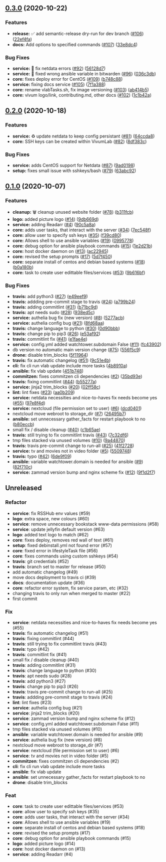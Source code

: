 ## [0.3.0](https://github.com/VivumLab/VivumLab/compare/v0.2.0...v0.3.0) (2020-10-22)


### Features

* **release:** :white_check_mark: add semantic-release dry-run for dev branch ([#106](https://github.com/VivumLab/VivumLab/issues/106)) ([22ef4fa](https://github.com/VivumLab/VivumLab/commit/22ef4faad1994e531764ff6bbee8e3fe43d3b890))
* **docs:** Add options to specified commands ([#107](https://github.com/VivumLab/VivumLab/issues/107)) ([33e8dc4](https://github.com/VivumLab/VivumLab/commit/33e8dc40eee1fc5c402292376a8ab34fcb855476))


### Bug Fixes

* **service:** :bug: fix netdata errors ([#92](https://github.com/VivumLab/VivumLab/issues/92)) ([56128d7](https://github.com/VivumLab/VivumLab/commit/56128d71268255ac9b35c3d823f51abc3e229ea6))
* **service:** :bug: fixed wrong ansible variable in bitwarden ([#96](https://github.com/VivumLab/VivumLab/issues/96)) ([036c3db](https://github.com/VivumLab/VivumLab/commit/036c3db27a6e7e906263b78b7a69587d4d5d29c6))
* **core:** fixes deploy error for CentOS ([#109](https://github.com/VivumLab/VivumLab/issues/109)) ([b748c88](https://github.com/VivumLab/VivumLab/commit/b748c88995d2daf7093688ea555a2bf048ae3839))
* **service:** fixing docs service ([#105](https://github.com/VivumLab/VivumLab/issues/105)) ([7f1a388](https://github.com/VivumLab/VivumLab/commit/7f1a388173968502bef296b2de1cb5917f729a62))
* **core:** rename vlabTasks.sh, fix image versioning ([#103](https://github.com/VivumLab/VivumLab/issues/103)) ([ab414b5](https://github.com/VivumLab/VivumLab/commit/ab414b5f53a68b2bc2bd04fc09957f98746d764a))
* **core:** vivum logo/link, contributing.md, other docs ([#102](https://github.com/VivumLab/VivumLab/issues/102)) ([1c1b42a](https://github.com/VivumLab/VivumLab/commit/1c1b42accfdfb70bb3f22885565dfdc445bfccb2))

## [0.2.0](https://github.com/VivumLab/VivumLab/compare/v0.1.0...v0.2.0) (2020-10-18)


### Features

* **service:** :recycle: update netdata to keep config persistant ([#81](https://github.com/VivumLab/VivumLab/issues/81)) ([64ccda8](https://github.com/VivumLab/VivumLab/commit/64ccda86e6f729ddcf018b4f87497ad2282b12cf))
* **core:** SSH keys can be created within VivumLab ([#82](https://github.com/VivumLab/VivumLab/issues/82)) ([8df383c](https://github.com/VivumLab/VivumLab/commit/8df383c75dd0c6625ce712f6d039b0e29cd0cec3))


### Bug Fixes

* **service:** adds CentOS support for Netdata ([#87](https://github.com/VivumLab/VivumLab/issues/87)) ([9ad0198](https://github.com/VivumLab/VivumLab/commit/9ad019896668dbbbd6896e305e0e832e08e3a5c0))
* **setup:** fixes small issue with sshkeys/bash ([#79](https://github.com/VivumLab/VivumLab/issues/79)) ([63abc92](https://github.com/VivumLab/VivumLab/commit/63abc926269e95b55dd0b29f7960f6c0bade9255))

## [0.1.0](https://github.com/VivumLab/VivumLab/compare/v0.0.1...v0.1.0) (2020-10-07)


### Features

* **cleanup:** :wastebasket: cleanup unused website folder ([#78](https://github.com/VivumLab/VivumLab/issues/78)) ([b311fcb](https://github.com/VivumLab/VivumLab/commit/b311fcb28c6cb3beceeacbaaf364fe5397989312))
* **logo:** added picture logo ([#14](https://github.com/VivumLab/VivumLab/issues/14)) ([9db669d](https://github.com/VivumLab/VivumLab/commit/9db669d210b067afdfd95540fd28b57dc81a38b5))
* **service:** adding Readarr ([#4](https://github.com/VivumLab/VivumLab/issues/4)) ([90c5a8a](https://github.com/VivumLab/VivumLab/commit/90c5a8a5efef13f657e7b2d92edf381f9e276950))
* **core:** adds user tasks, that interact with the server ([#34](https://github.com/VivumLab/VivumLab/issues/34)) ([7ec548f](https://github.com/VivumLab/VivumLab/commit/7ec548f1eec3231350c0b7a5bbdf39c6bb4ff186))
* **core:** allow user to specify ssh keys ([#35](https://github.com/VivumLab/VivumLab/issues/35)) ([f39cd80](https://github.com/VivumLab/VivumLab/commit/f39cd80a29e573da8567bf5f3d2942f27e15fe49))
* **core:** Allows shell to use ansible variables ([#19](https://github.com/VivumLab/VivumLab/issues/19)) ([0995778](https://github.com/VivumLab/VivumLab/commit/09957785d0ea57ba688cbc314f744a819a1e510b))
* **core:** debug option for ansible playbook commands ([#15](https://github.com/VivumLab/VivumLab/issues/15)) ([1e2d21b](https://github.com/VivumLab/VivumLab/commit/1e2d21b776ed1efcd5bb6769998b87e2084df2b6))
* **core:** host docker daemon on ([#13](https://github.com/VivumLab/VivumLab/issues/13)) ([ac22945](https://github.com/VivumLab/VivumLab/commit/ac229459b9178b8ae016ef219378031e61a4f310))
* **core:** revised the setup prompts ([#17](https://github.com/VivumLab/VivumLab/issues/17)) ([5d7f450](https://github.com/VivumLab/VivumLab/commit/5d7f4508c7d339a289264f6bf81b59ced6937ca4))
* **core:** separate install of centos and debian based systems ([#18](https://github.com/VivumLab/VivumLab/issues/18)) ([b0a180b](https://github.com/VivumLab/VivumLab/commit/b0a180bffc3819c6836c4cb4e02c96db0b7cca91))
* **core:** task to create user edittable files/services ([#53](https://github.com/VivumLab/VivumLab/issues/53)) ([9b616bf](https://github.com/VivumLab/VivumLab/commit/9b616bfeb68cee1e50b4f626851f9f2e1b5c19b2))


### Bug Fixes

* **travis:** add python3 ([#27](https://github.com/VivumLab/VivumLab/issues/27)) ([e49eef9](https://github.com/VivumLab/VivumLab/commit/e49eef97db1eff4abc3d49a03bf6eadf05e6deea))
* **travis:** addding pre-commit stage to travis ([#24](https://github.com/VivumLab/VivumLab/issues/24)) ([a799b24](https://github.com/VivumLab/VivumLab/commit/a799b24f72a4f21d2b36801f0a01bda12b1e4b65))
* **travis:** adding commitlint ([#31](https://github.com/VivumLab/VivumLab/issues/31)) ([b71bc9d](https://github.com/VivumLab/VivumLab/commit/b71bc9d5f9434caa01ec0e90e0abd9c25931ae5c))
* **travis:** apt needs sudo ([#28](https://github.com/VivumLab/VivumLab/issues/28)) ([938ed5c](https://github.com/VivumLab/VivumLab/commit/938ed5c088dd7a8e782f1a9b0bf88e1cd2751870))
* **service:** authelia bug fix (new version) ([#8](https://github.com/VivumLab/VivumLab/issues/8)) ([5277acb](https://github.com/VivumLab/VivumLab/commit/5277acb5b70083578f996be123a2739097286875))
* **service:** authelia config bug ([#21](https://github.com/VivumLab/VivumLab/issues/21)) ([8fd68aa](https://github.com/VivumLab/VivumLab/commit/8fd68aa6dffbfe833c420c8dcb2c3bca5d5fbf45))
* **travis:** change language to python ([#30](https://github.com/VivumLab/VivumLab/issues/30)) ([0d90bbb](https://github.com/VivumLab/VivumLab/commit/0d90bbb4dbcc9afd83e937f2a6dd7d2a50c6fc94))
* **travis:** change pip to pip3 ([#26](https://github.com/VivumLab/VivumLab/issues/26)) ([e53af92](https://github.com/VivumLab/VivumLab/commit/e53af92dbe4c75ac638c7f4aea81bb1e91273b15))
* **travis:** commitlint fix ([#41](https://github.com/VivumLab/VivumLab/issues/41)) ([e1fae4e](https://github.com/VivumLab/VivumLab/commit/e1fae4e9c4aa96a55521e0e5f2265f936920e310))
* **service:** config.yml added watchtower.subdomain False ([#11](https://github.com/VivumLab/VivumLab/issues/11)) ([fc43902](https://github.com/VivumLab/VivumLab/commit/fc43902a8f17073d9958c249464c1be5a03ec324))
* db version no automatic main version change ([#75](https://github.com/VivumLab/VivumLab/issues/75)) ([556f5c9](https://github.com/VivumLab/VivumLab/commit/556f5c9c0e116a8acbe2d847f31836b9ea272521))
* **drone:** disable trim_blocks ([5f11964](https://github.com/VivumLab/VivumLab/commit/5f119642c4a60b18e881f228aacbc7dbbf4df22a))
* **travis:** fix automatic changelog ([#51](https://github.com/VivumLab/VivumLab/issues/51)) ([9c51e4b](https://github.com/VivumLab/VivumLab/commit/9c51e4beb0b936609199920e162efdd942975628))
* **cli:** fix cli run vlab update include more tasks ([4b8910a](https://github.com/VivumLab/VivumLab/commit/4b8910a77d05de27e6a24a2b59ad2a3721aae5f2))
* **ansible:** fix vlab update ([451b748](https://github.com/VivumLab/VivumLab/commit/451b7484ddf9feee61dbb1f53d01f17fca13e28e))
* **commitzen:** fixes commitzen cli dependencies ([#2](https://github.com/VivumLab/VivumLab/issues/2)) ([35bd93e](https://github.com/VivumLab/VivumLab/commit/35bd93e4a162e1188c0cafc5fd38c8b4c2cffd5f))
* **travis:** fixing commitlint ([#44](https://github.com/VivumLab/VivumLab/issues/44)) ([b55277a](https://github.com/VivumLab/VivumLab/commit/b55277a13a7ebaf8124047a1659dfcf5fb43dc2c))
* **service:** jinja2 trim_blocks ([#20](https://github.com/VivumLab/VivumLab/issues/20)) ([02ff58c](https://github.com/VivumLab/VivumLab/commit/02ff58c982ceb8c62e6f8a25267370e4f3400f16))
* **lint:** lint fixes ([#23](https://github.com/VivumLab/VivumLab/issues/23)) ([aa0b209](https://github.com/VivumLab/VivumLab/commit/aa0b2098589829c08e99237d8b2e8b25f464b585))
* **service:** netdata necessities and nice-to-haves fix needs become yes ([#55](https://github.com/VivumLab/VivumLab/issues/55)) ([97e8f4d](https://github.com/VivumLab/VivumLab/commit/97e8f4d9ba69ffc3bd48503377aa51456619e2fb))
* **service:** nextcloud (file permission set to user) ([#6](https://github.com/VivumLab/VivumLab/issues/6)) ([dcd0401](https://github.com/VivumLab/VivumLab/commit/dcd0401fb0e81848ab1059a2db9d78f6b6318fc9))
* nextcloud move webroot to storage_dir ([#7](https://github.com/VivumLab/VivumLab/issues/7)) ([26495b7](https://github.com/VivumLab/VivumLab/commit/26495b7310dd42744bb427b56bda2f9a4b5c4aa7))
* **ansible:** set unnecessary gather_facts for restart playbook to no ([b80eccb](https://github.com/VivumLab/VivumLab/commit/b80eccbb9a731567ebcd75793093bc5cd66b4d2b))
* small fix / disable cleanup ([#40](https://github.com/VivumLab/VivumLab/issues/40)) ([c1b65ae](https://github.com/VivumLab/VivumLab/commit/c1b65aed6ee9fa72c3ed1c9052aa7a70e7507fe1))
* **travis:** still trying to fix commitlint travis ([#43](https://github.com/VivumLab/VivumLab/issues/43)) ([7c32df6](https://github.com/VivumLab/VivumLab/commit/7c32df6dae0c5caed8a3a9b53f27773cb94c93e0))
* tmp files stacked via unused volumes ([#10](https://github.com/VivumLab/VivumLab/issues/10)) ([9a44870](https://github.com/VivumLab/VivumLab/commit/9a44870e1c0133c46657892a0f90777367f0ed50))
* **travis:** travis pre-commit change to run-all ([#25](https://github.com/VivumLab/VivumLab/issues/25)) ([41f2728](https://github.com/VivumLab/VivumLab/commit/41f2728278a3d1a7211422b5b305cb3435eb69cd))
* **service:** tv and movies not in video folder ([#5](https://github.com/VivumLab/VivumLab/issues/5)) ([5509748](https://github.com/VivumLab/VivumLab/commit/55097487b3771168cd15305309835405f4f5c15c))
* **travis:** typo ([#42](https://github.com/VivumLab/VivumLab/issues/42)) ([6de9f09](https://github.com/VivumLab/VivumLab/commit/6de9f0957b69f249cb454f97ef2660da3594b893))
* **ansible:** variable watchtower.domain is needed for ansible ([#9](https://github.com/VivumLab/VivumLab/issues/9)) ([82f710c](https://github.com/VivumLab/VivumLab/commit/82f710cc94442ee62db202474a3d28de2f8a9c73))
* **service:** zammad version bump and nginx scheme fix ([#12](https://github.com/VivumLab/VivumLab/issues/12)) ([9f1d2f7](https://github.com/VivumLab/VivumLab/commit/9f1d2f74dba736c3b700ef9a1daf0d46eab2f01a))

## Unreleased

### Refactor

- **service**: fix RSSHub env values (#59)
- **logo**: extra space, new colours (#60)
- **service**: remove unnecessary bookstack www-data permissions (#58)
- **service**: update jellyfin default version (#63)
- **logo**: added text logo to match (#62)
- **core**: fixes deploy, removes red wall of text (#61)
- **setup**: fixed debinstall.yml not found error (#57)
- **core**: fixed error in lifestyleTask file (#56)
- **core**: fixes commands using custom sshkeys (#54)
- **travis**: git credentials (#52)
- **travis**: branch set to master for release (#50)
- add automatic changelog (#49)
- move docs deployment to travis ci (#39)
- **docs**: documentation update (#36)
- **core**: refactor error system, fix service param, etc (#32)
- changing travis to only run when merged to master (#22)
- first commit

### Fix

- **service**: netdata necessities and nice-to-haves fix needs become yes (#55)
- **travis**: fix automatic changelog (#51)
- **travis**: fixing commitlint (#44)
- **travis**: still trying to fix commitlint travis (#43)
- **travis**: typo (#42)
- **travis**: commitlint fix (#41)
- small fix / disable cleanup (#40)
- **travis**: adding commitlint (#31)
- **travis**: change language to python (#30)
- **travis**: apt needs sudo (#28)
- **travis**: add python3 (#27)
- **travis**: change pip to pip3 (#26)
- **travis**: travis pre-commit change to run-all (#25)
- **travis**: addding pre-commit stage to travis (#24)
- **lint**: lint fixes (#23)
- **service**: authelia config bug (#21)
- **service**: jinja2 trim_blocks (#20)
- **service**: zammad version bump and nginx scheme fix (#12)
- **service**: config.yml added watchtower.subdomain False (#11)
- tmp files stacked via unused volumes (#10)
- **ansible**: variable watchtower.domain is needed for ansible (#9)
- **service**: authelia bug fix (new version) (#8)
- nextcloud move webroot to storage_dir (#7)
- **service**: nextcloud (file permission set to user) (#6)
- **service**: tv and movies not in video folder (#5)
- **commitzen**: fixes commitzen cli dependencies (#2)
- **cli**: fix cli run vlab update include more tasks
- **ansible**: fix vlab update
- **ansible**: set unnecessary gather_facts for restart playbook to no
- **drone**: disable trim_blocks

### Feat

- **core**: task to create user edittable files/services (#53)
- **core**: allow user to specify ssh keys (#35)
- **core**: adds user tasks, that interact with the server (#34)
- **core**: Allows shell to use ansible variables (#19)
- **core**: separate install of centos and debian based systems (#18)
- **core**: revised the setup prompts (#17)
- **core**: debug option for ansible playbook commands (#15)
- **logo**: added picture logo (#14)
- **core**: host docker daemon on (#13)
- **service**: adding Readarr (#4)
